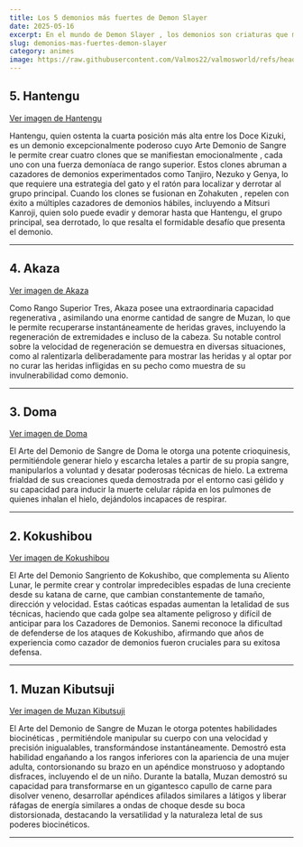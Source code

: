 ```yaml
---
title: Los 5 demonios más fuertes de Demon Slayer
date: 2025-05-16
excerpt: En el mundo de Demon Slayer , los demonios son criaturas que matan y devoran personas. El primer demonio es Muzan Kibutsuji, cuya sangre contribuye al surgimiento de nuevos demonios. Esta lista de los 20 demonios más poderosos de Demon Slayer te dará una mejor perspectiva de este grupo de antagonistas. Los personajes provienen de diferentes arcos narrativos. Descubrirás información básica sobre ellos, lo que te permitirá deducir por qué los hemos incluido en nuestra lista.
slug: demonios-mas-fuertes-demon-slayer
category: animes
image: https://raw.githubusercontent.com/Valmos22/valmosworld/refs/heads/main/asset/images/Demonios.webp
---
```


## 5. Hantengu

[Ver imagen de Hantengu](https://fictionhorizon.com/wp-content/uploads/2021/12/Hantengu_at_the_Upper_Rank_meeting.png)

Hantengu, quien ostenta la cuarta posición más alta entre los Doce Kizuki, es un demonio excepcionalmente poderoso cuyo Arte Demonio de Sangre le permite crear cuatro clones que se manifiestan emocionalmente , cada uno con una fuerza demoníaca de rango superior. Estos clones abruman a cazadores de demonios experimentados como Tanjiro, Nezuko y Genya, lo que requiere una estrategia del gato y el ratón para localizar y derrotar al grupo principal. Cuando los clones se fusionan en Zohakuten , repelen con éxito a múltiples cazadores de demonios hábiles, incluyendo a Mitsuri Kanroji, quien solo puede evadir y demorar hasta que Hantengu, el grupo principal, sea derrotado, lo que resalta el formidable desafío que presenta el demonio.

---

## 4. Akaza

[Ver imagen de Akaza](https://fictionhorizon.com/wp-content/uploads/2021/12/Akaza_coaxing_Kyojuro_into_becoming_a_demon-1.png)

Como Rango Superior Tres, Akaza posee una extraordinaria capacidad regenerativa , asimilando una enorme cantidad de sangre de Muzan, lo que le permite recuperarse instantáneamente de heridas graves, incluyendo la regeneración de extremidades e incluso de la cabeza. Su notable control sobre la velocidad de regeneración se demuestra en diversas situaciones, como al ralentizarla deliberadamente para mostrar las heridas y al optar por no curar las heridas infligidas en su pecho como muestra de su invulnerabilidad como demonio.

---

## 3. Doma

[Ver imagen de Doma](https://fictionhorizon.com/wp-content/uploads/2022/07/Douma_Profile_Pic.jpg)

El Arte del Demonio de Sangre de Doma le otorga una potente crioquinesis, permitiéndole generar hielo y escarcha letales a partir de su propia sangre, manipularlos a voluntad y desatar poderosas técnicas de hielo. La extrema frialdad de sus creaciones queda demostrada por el entorno casi gélido y su capacidad para inducir la muerte celular rápida en los pulmones de quienes inhalan el hielo, dejándolos incapaces de respirar.

---

## 2. Kokushibou

[Ver imagen de Kokushibou](https://fictionhorizon.com/wp-content/uploads/2022/07/Kokushibo_colored_body_2.jpg)

El Arte del Demonio Sangriento de Kokushibo, que complementa su Aliento Lunar, le permite crear y controlar impredecibles espadas de luna creciente desde su katana de carne, que cambian constantemente de tamaño, dirección y velocidad. Estas caóticas espadas aumentan la letalidad de sus técnicas, haciendo que cada golpe sea altamente peligroso y difícil de anticipar para los Cazadores de Demonios. Sanemi reconoce la dificultad de defenderse de los ataques de Kokushibo, afirmando que años de experiencia como cazador de demonios fueron cruciales para su exitosa defensa.

---

## 1. Muzan Kibutsuji

[Ver imagen de Muzan Kibutsuji](https://fictionhorizon.com/wp-content/uploads/2021/12/Muzan_is_pissed_of.png)

El Arte del Demonio de Sangre de Muzan le otorga potentes habilidades biocinéticas , permitiéndole manipular su cuerpo con una velocidad y precisión inigualables, transformándose instantáneamente. Demostró esta habilidad engañando a los rangos inferiores con la apariencia de una mujer adulta, contorsionando su brazo en un apéndice monstruoso y adoptando disfraces, incluyendo el de un niño. Durante la batalla, Muzan demostró su capacidad para transformarse en un gigantesco capullo de carne para disolver veneno, desarrollar apéndices afilados similares a látigos y liberar ráfagas de energía similares a ondas de choque desde su boca distorsionada, destacando la versatilidad y la naturaleza letal de sus poderes biocinéticos.

---
